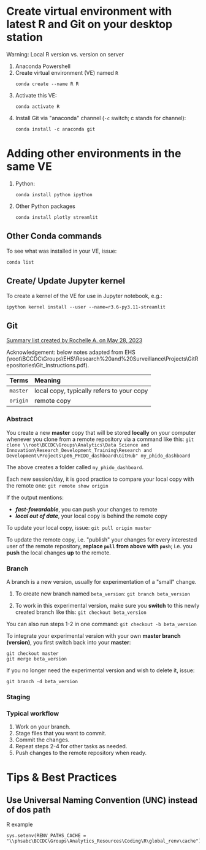  

# Create virtual environment with latest R and Git on your desktop station 

Warning: Local R version vs. version on server

1. Anaconda Powershell
2. Create virtual environment (VE) named ```R```
   ```
   conda create --name R R
   ```
3. Activate this VE:
   ```
   conda activate R
   ```
5. Install Git via "anaconda" channel (```-c``` switch; c stands for channel):
   ```
   conda install -c anaconda git
   ```

# Adding other environments in the same VE

1. Python:
   ```
   conda install python ipython
   ```
   
2. Other Python packages
   ```
   conda install plotly streamlit
   ```
   
## Other Conda commands

To see what was installed in your VE, issue:
  ```
  conda list
  ```

## Create/ Update Jupyter kernel

To create a kernel of the VE for use in Jupyter notebook, e.g.:

```ipython kernel install --user --name=r3.6-py3.11-streamlit```



## Git

[Summary list created by Rochelle A. on May 28, 2023](https://rochellea.medium.com/your-git-cheat-sheet-commands-to-remember-1381db3f8efd)

Acknowledgement: below notes adapted from EHS (\\root\BCCDC\Groups\EHS\Research%20and%20Surveillance\Projects\GitRepositories\Git_Instructions.pdf).

| Terms | Meaning |
| :-- | :-- |
| ```master``` | local copy, typically refers to your copy |
| ```origin``` | remote copy |

### Abstract

You create a new **master** copy that will be stored **locally** on your computer whenever you clone from a remote repository via a command like this:
```git clone \\root\BCCDC\Groups\Analytics\Data Science and Innovation\Research_Development_Training\Research and Development\Projects\p06_PHIDO_dashboard\GitHub" my_phido_dashboard```

The above creates a folder called ```my_phido_dashboard```.

Each new session/day, it is good practice to compare your local copy with the remote one:
```git remote show origin```


If the output mentions:
- ***fast-fowardable***, you can push your changes to remote
- ***local out of date***, your local copy is behind the remote copy

To update your local copy, issue:
```git pull origin master```

To update the remote copy, i.e. "publish" your changes for every interested user of the remote repository, **replace ```pull``` from above with ```push```**; i.e. you **push** the local changes **up** to the remote.


### Branch

A branch is a new version, usually for experimentation of a "small" change. 

1. To create new branch named ```beta_version```:
```git branch beta_version```

2. To work in this experimental version, make sure you **switch** to this newly created branch like this:
```git checkout beta_version```

You can also run steps 1-2 in one command:
```git checkout -b beta_version```

To integrate your experimental version with your own **master branch (version)**, you first switch back into your **master**:
```
git checkout master
git merge beta_version
```

If you no longer need the experimental version and wish to delete it, issue:
```
git branch -d beta_version
```

### Staging 


### Typical workflow

1. Work on your branch.
2. Stage files that you want to commit.
3. Commit the changes.
4. Repeat steps 2-4 for other tasks as needed.
5. Push changes to the remote repository when ready.



# Tips & Best Practices

## Use Universal Naming Convention (UNC) instead of dos path 

  R example
  ```
  sys.setenv(RENV_PATHS_CACHE = "\\phsabc\BCCDC\Groups\Analytics_Resources\Coding\R\global_renv\cache") 
  ```
